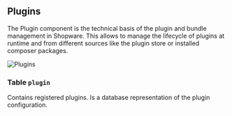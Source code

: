 Plugins
---------------------------------------

The Plugin component is the technical basis of the plugin and bundle management in Shopware. This allows to manage the lifecycle of plugins at runtime and from different sources like the plugin store or installed composer packages.

![Plugins](dist/erm-shopware-core-framework-plugin.svg)


### Table `plugin`

Contains registered plugins. Is a database representation of the plugin configuration.


